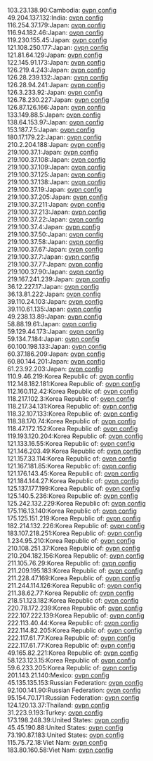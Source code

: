 103.23.138.90:Cambodia: [ovpn config](vpn/103_23_138_90.ovpn)  
49.204.137.132:India: [ovpn config](vpn/49_204_137_132.ovpn)  
116.254.37.179:Japan: [ovpn config](vpn/116_254_37_179.ovpn)  
116.94.182.46:Japan: [ovpn config](vpn/116_94_182_46.ovpn)  
119.230.155.45:Japan: [ovpn config](vpn/119_230_155_45.ovpn)  
121.108.250.177:Japan: [ovpn config](vpn/121_108_250_177.ovpn)  
121.81.64.129:Japan: [ovpn config](vpn/121_81_64_129.ovpn)  
122.145.91.173:Japan: [ovpn config](vpn/122_145_91_173.ovpn)  
126.219.4.243:Japan: [ovpn config](vpn/126_219_4_243.ovpn)  
126.28.239.132:Japan: [ovpn config](vpn/126_28_239_132.ovpn)  
126.28.94.241:Japan: [ovpn config](vpn/126_28_94_241.ovpn)  
126.3.233.92:Japan: [ovpn config](vpn/126_3_233_92.ovpn)  
126.78.230.227:Japan: [ovpn config](vpn/126_78_230_227.ovpn)  
126.87.126.166:Japan: [ovpn config](vpn/126_87_126_166.ovpn)  
133.149.88.5:Japan: [ovpn config](vpn/133_149_88_5.ovpn)  
138.64.153.97:Japan: [ovpn config](vpn/138_64_153_97.ovpn)  
153.187.7.5:Japan: [ovpn config](vpn/153_187_7_5.ovpn)  
180.17.179.22:Japan: [ovpn config](vpn/180_17_179_22.ovpn)  
210.2.204.188:Japan: [ovpn config](vpn/210_2_204_188.ovpn)  
219.100.37.1:Japan: [ovpn config](vpn/219_100_37_1.ovpn)  
219.100.37.108:Japan: [ovpn config](vpn/219_100_37_108.ovpn)  
219.100.37.109:Japan: [ovpn config](vpn/219_100_37_109.ovpn)  
219.100.37.125:Japan: [ovpn config](vpn/219_100_37_125.ovpn)  
219.100.37.138:Japan: [ovpn config](vpn/219_100_37_138.ovpn)  
219.100.37.19:Japan: [ovpn config](vpn/219_100_37_19.ovpn)  
219.100.37.205:Japan: [ovpn config](vpn/219_100_37_205.ovpn)  
219.100.37.211:Japan: [ovpn config](vpn/219_100_37_211.ovpn)  
219.100.37.213:Japan: [ovpn config](vpn/219_100_37_213.ovpn)  
219.100.37.22:Japan: [ovpn config](vpn/219_100_37_22.ovpn)  
219.100.37.4:Japan: [ovpn config](vpn/219_100_37_4.ovpn)  
219.100.37.50:Japan: [ovpn config](vpn/219_100_37_50.ovpn)  
219.100.37.58:Japan: [ovpn config](vpn/219_100_37_58.ovpn)  
219.100.37.67:Japan: [ovpn config](vpn/219_100_37_67.ovpn)  
219.100.37.7:Japan: [ovpn config](vpn/219_100_37_7.ovpn)  
219.100.37.77:Japan: [ovpn config](vpn/219_100_37_77.ovpn)  
219.100.37.90:Japan: [ovpn config](vpn/219_100_37_90.ovpn)  
219.167.241.239:Japan: [ovpn config](vpn/219_167_241_239.ovpn)  
36.12.227.17:Japan: [ovpn config](vpn/36_12_227_17.ovpn)  
36.13.81.222:Japan: [ovpn config](vpn/36_13_81_222.ovpn)  
39.110.24.103:Japan: [ovpn config](vpn/39_110_24_103.ovpn)  
39.110.61.135:Japan: [ovpn config](vpn/39_110_61_135.ovpn)  
49.238.13.89:Japan: [ovpn config](vpn/49_238_13_89.ovpn)  
58.88.19.61:Japan: [ovpn config](vpn/58_88_19_61.ovpn)  
59.129.44.173:Japan: [ovpn config](vpn/59_129_44_173.ovpn)  
59.134.7.184:Japan: [ovpn config](vpn/59_134_7_184.ovpn)  
60.100.198.133:Japan: [ovpn config](vpn/60_100_198_133.ovpn)  
60.37.186.209:Japan: [ovpn config](vpn/60_37_186_209.ovpn)  
60.80.144.201:Japan: [ovpn config](vpn/60_80_144_201.ovpn)  
61.23.92.203:Japan: [ovpn config](vpn/61_23_92_203.ovpn)  
110.9.46.219:Korea Republic of: [ovpn config](vpn/110_9_46_219.ovpn)  
112.148.182.181:Korea Republic of: [ovpn config](vpn/112_148_182_181.ovpn)  
112.160.112.42:Korea Republic of: [ovpn config](vpn/112_160_112_42.ovpn)  
118.217.102.3:Korea Republic of: [ovpn config](vpn/118_217_102_3.ovpn)  
118.217.34.131:Korea Republic of: [ovpn config](vpn/118_217_34_131.ovpn)  
118.32.107.133:Korea Republic of: [ovpn config](vpn/118_32_107_133.ovpn)  
118.38.170.74:Korea Republic of: [ovpn config](vpn/118_38_170_74.ovpn)  
118.47.172.152:Korea Republic of: [ovpn config](vpn/118_47_172_152.ovpn)  
119.193.120.204:Korea Republic of: [ovpn config](vpn/119_193_120_204.ovpn)  
121.133.16.55:Korea Republic of: [ovpn config](vpn/121_133_16_55.ovpn)  
121.146.203.49:Korea Republic of: [ovpn config](vpn/121_146_203_49.ovpn)  
121.157.33.114:Korea Republic of: [ovpn config](vpn/121_157_33_114.ovpn)  
121.167.181.85:Korea Republic of: [ovpn config](vpn/121_167_181_85.ovpn)  
121.176.143.45:Korea Republic of: [ovpn config](vpn/121_176_143_45.ovpn)  
121.184.144.27:Korea Republic of: [ovpn config](vpn/121_184_144_27.ovpn)  
125.137.177.199:Korea Republic of: [ovpn config](vpn/125_137_177_199.ovpn)  
125.140.5.236:Korea Republic of: [ovpn config](vpn/125_140_5_236.ovpn)  
125.242.132.229:Korea Republic of: [ovpn config](vpn/125_242_132_229.ovpn)  
175.116.13.140:Korea Republic of: [ovpn config](vpn/175_116_13_140.ovpn)  
175.125.151.219:Korea Republic of: [ovpn config](vpn/175_125_151_219.ovpn)  
182.214.132.226:Korea Republic of: [ovpn config](vpn/182_214_132_226.ovpn)  
183.107.218.251:Korea Republic of: [ovpn config](vpn/183_107_218_251.ovpn)  
1.234.95.210:Korea Republic of: [ovpn config](vpn/1_234_95_210.ovpn)  
210.108.251.37:Korea Republic of: [ovpn config](vpn/210_108_251_37.ovpn)  
210.204.182.156:Korea Republic of: [ovpn config](vpn/210_204_182_156.ovpn)  
211.105.76.29:Korea Republic of: [ovpn config](vpn/211_105_76_29.ovpn)  
211.209.195.183:Korea Republic of: [ovpn config](vpn/211_209_195_183.ovpn)  
211.228.47.169:Korea Republic of: [ovpn config](vpn/211_228_47_169.ovpn)  
211.244.114.126:Korea Republic of: [ovpn config](vpn/211_244_114_126.ovpn)  
211.38.62.77:Korea Republic of: [ovpn config](vpn/211_38_62_77.ovpn)  
218.51.123.182:Korea Republic of: [ovpn config](vpn/218_51_123_182.ovpn)  
220.78.172.239:Korea Republic of: [ovpn config](vpn/220_78_172_239.ovpn)  
222.107.222.139:Korea Republic of: [ovpn config](vpn/222_107_222_139.ovpn)  
222.113.40.44:Korea Republic of: [ovpn config](vpn/222_113_40_44.ovpn)  
222.114.82.205:Korea Republic of: [ovpn config](vpn/222_114_82_205.ovpn)  
222.117.61.77:Korea Republic of: [ovpn config](vpn/222_117_61_77.ovpn)  
222.117.61.77:Korea Republic of: [ovpn config](vpn/222_117_61_77.ovpn)  
49.165.82.221:Korea Republic of: [ovpn config](vpn/49_165_82_221.ovpn)  
58.123.123.15:Korea Republic of: [ovpn config](vpn/58_123_123_15.ovpn)  
59.6.233.205:Korea Republic of: [ovpn config](vpn/59_6_233_205.ovpn)  
201.143.21.140:Mexico: [ovpn config](vpn/201_143_21_140.ovpn)  
45.135.135.153:Russian Federation: [ovpn config](vpn/45_135_135_153.ovpn)  
92.100.141.90:Russian Federation: [ovpn config](vpn/92_100_141_90.ovpn)  
95.154.70.171:Russian Federation: [ovpn config](vpn/95_154_70_171.ovpn)  
124.120.13.37:Thailand: [ovpn config](vpn/124_120_13_37.ovpn)  
31.223.9.193:Turkey: [ovpn config](vpn/31_223_9_193.ovpn)  
173.198.248.39:United States: [ovpn config](vpn/173_198_248_39.ovpn)  
45.45.190.88:United States: [ovpn config](vpn/45_45_190_88.ovpn)  
73.190.87.183:United States: [ovpn config](vpn/73_190_87_183.ovpn)  
115.75.72.18:Viet Nam: [ovpn config](vpn/115_75_72_18.ovpn)  
183.80.160.58:Viet Nam: [ovpn config](vpn/183_80_160_58.ovpn)  
